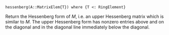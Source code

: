 ```
hessenberg(A::MatrixElem{T}) where {T <: RingElement}
```

Return the Hessenberg form of $M$, i.e. an upper Hessenberg matrix which is similar to $M$. The upper Hessenberg form has nonzero entries above and on the diagonal and in the diagonal line immediately below the diagonal.
